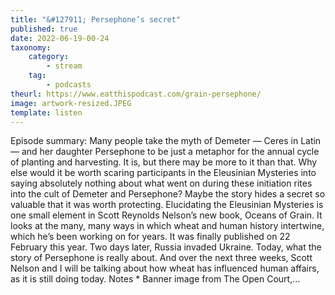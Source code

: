 ```yaml
---
title: "&#127911; Persephone’s secret"
published: true
date: 2022-06-19-00-24
taxonomy:
    category:
        - stream
    tag:
        - podcasts
theurl: https://www.eatthispodcast.com/grain-persephone/
image: artwork-resized.JPEG
template: listen
---
```


Episode summary: Many people take the myth of Demeter &mdash; Ceres in Latin &mdash; and her daughter Persephone to be just a metaphor for the annual cycle of planting and harvesting. It is, but there may be more to it than that. Why else would it be worth scaring participants in the Eleusinian Mysteries into saying absolutely nothing about what went on during these initiation rites into the cult of Demeter and Persephone? Maybe the story hides a secret so valuable that it was worth protecting. Elucidating the Eleusinian Mysteries is one small element in Scott Reynolds Nelson&rsquo;s new book, Oceans of Grain. It looks at the many, many ways in which wheat and human history intertwine, which he&rsquo;s been working on for years. It was finally published on 22 February this year. Two days later, Russia invaded Ukraine. Today, what the story of Persephone is really about. And over the next three weeks, Scott Nelson and I will be talking about how wheat has influenced human affairs, as it is still doing today. Notes * Banner image from The Open Court,&hellip;
